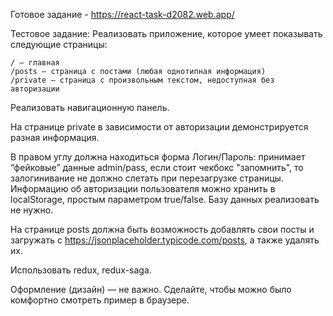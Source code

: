 Готовое задание - https://react-task-d2082.web.app/

Тестовое задание:
Реализовать приложение, которое умеет показывать следующие страницы:

    / — главная
    /posts — страница с постами (любая однотипная информация)
    /private — страница с произвольным текстом, недоступная без авторизации

Реализовать навигационную панель.

На странице private в зависимости от авторизации демонстрируется разная информация.

В правом углу должна находиться форма Логин/Пароль: принимает “фейковые” данные admin/pass, если стоит чекбокс "запомнить", то залогинивание не должно слетать при перезагрузке страницы. Информацию об авторизации пользователя можно хранить в localStorage, простым параметром true/false. Базу данных реализовать не нужно.

На странице posts должна быть возможность добавлять свои посты и загружать с https://jsonplaceholder.typicode.com/posts, а также удалять их.

Использовать redux, redux-saga.

Оформление (дизайн) — не важно. Сделайте, чтобы можно было комфортно смотреть пример в браузере.